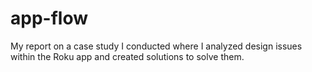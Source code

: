 # app-flow
My report on a case study I conducted where I analyzed design issues within the Roku app and created solutions to solve them.
